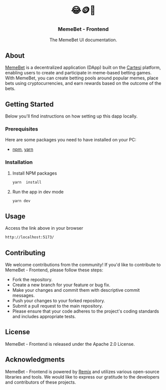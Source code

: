 <a id="readme-top"></a>
<!-- PROJECT LOGO -->
<br />
<div align="center">
  <h1>
    😂🪙🤑
    <h3 align="center">MemeBet - Frontend</h3>
  </h1>

  <p align="center">
    The MemeBet UI documentation.
  </p>
</div>

## About
<p>
   <a href="https://github.com/Mugen-Builders/memeBet-backend">MemeBet</a> is a decentralized application (DApp) built on the <a href="https://docs.cartesi.io/cartesi-rollups/1.3/">Cartesi</a> platform, enabling users to create and participate in meme-based betting games. With MemeBet, you can create betting pools around popular memes, place bets using cryptocurrencies, and earn rewards based on the outcome of the bets.
</p>

## Getting Started

Below you'll find instructions on how setting up this dapp locally.

### Prerequisites

Here are some packages you need to have installed on your PC:

* [npm](https://docs.npmjs.com/cli/v10/configuring-npm/install), [yarn](https://classic.yarnpkg.com/lang/en/docs/install/#debian-stable) 

### Installation

1. Install NPM packages
   ```sh
   yarn  install
   ```
2. Run the app in dev mode
   ```sh
   yarn dev
   ```

## Usage

Access the link above in your browser 
  ```sh 
  http://localhost:5173/
  ```

## Contributing
We welcome contributions from the community! If you'd like to contribute to MemeBet - Frontend, please follow these steps:

- Fork the repository.
- Create a new branch for your feature or bug fix.
- Make your changes and commit them with descriptive commit messages.
- Push your changes to your forked repository.
- Submit a pull request to the main repository.
- Please ensure that your code adheres to the project's coding standards and includes appropriate tests.

## License
MemeBet - Frontend is released under the Apache 2.0 License.

## Acknowledgments
MemeBet - Frontend is powered by <a href="https://github.com/remix-run/remix">Remix</a> and utilizes various open-source libraries and tools. We would like to express our gratitude to the developers and contributors of these projects.
